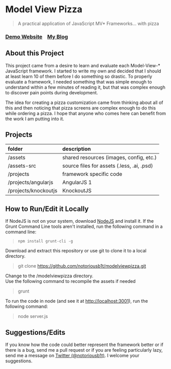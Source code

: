 # Model View Pizza

> A practical application of JavaScript MV\* Frameworks... with pizza

### [Demo Website](http://modelviewpizza.com)&nbsp;&nbsp;&nbsp;&nbsp;[My Blog](http://notoriousb1t.com)

## About this Project

This project came from a desire to learn and evaluate each Model-View-* JavaScript framework.  I started to write my own and decided that I should at least learn 10 of them before I do something so drastic. To properly evaluate a framework, I needed something that was simple enough to understand within a few minutes of reading it, but that was complex enough to discover pain points during development.  

The idea for creating a pizza customization came from thinking about all of this and then noticing that pizza screens are complex enough to do this while ordering a pizza.  I hope that anyone who comes here can benefit from the work I am putting into it.

## Projects

|folder|description|
|:-------------|:-------------|
|/assets|shared resources (images, config, etc.)|
|/assets-src|source files for assets (.less, .ai, .psd)|
|/projects|framework specific code|
|/projects/angularjs|AngularJS 1|
|/projects/knockoutjs|KnockoutJS|

## How to Run/Edit it Locally

If NodeJS is not on your system, download [NodeJS](https://nodejs.org/download/) and install it.
If the Grunt Command Line tools aren't installed, run the following command in a command line:

> `npm install grunt-cli -g`


Download and extract this repository or use git to clone it to a local directory.

> git clone https://github.com/notoriousb1t/modelviewpizza.git


Change to the /modelviewpizza directory.  
Use the following command to recompile the assets if needed

> grunt


To run the code in node (and see it at [http://localhost:3001](http://localhost:3001)), run the following command:

> node server.js


## Suggestions/Edits

If you know how the code could better represent the framework better or if there is a bug, send me a pull request or if you are feeling particularly lazy, send me a message on [Twitter (@notoriousb1t)](https://twitter.com/notoriousb1t).  I welcome your suggestions.
